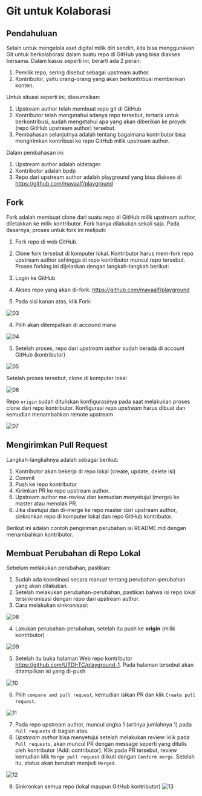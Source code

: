# Git untuk Kolaborasi

## Pendahuluan
Selain untuk mengelola aset digital milik diri sendiri, kita bisa menggunakan Git untuk berkolaborasi dalam suatu repo di GitHub yang bisa diakses bersama. Dalam kasus seperti ini, berarti ada 2 peran:

1. Pemilik repo, sering disebut sebagai upstream author.
2. Kontributor, yaitu orang-orang yang akan berkontribusi memberikan konten.

Untuk situasi seperti ini, diasumsikan:
1. Upstream author telah membuat repo git di GitHub
2. Kontributor telah mengetahui adanya repo tersebut, tertarik untuk berkontribusi, sudah mengetahui apa yang akan diberikan ke proyek (repo GitHub upstream author) tersebut.
3. Pembahasan selanjutnya adalah tentang bagaimana kontributor bisa mengirimkan kontribusi ke repo GitHub milik upstream author.

Dalam pembahasan ini:
1. Upstream author adalah oldstager.
2. Kontributor adalah bpdp
3. Repo dari upstream author adalah playground yang bisa diakses di https://github.com/mayaalf/playground

## Fork
Fork adalah membuat clone dari suatu repo di GitHub milik upstream author, diletakkan ke milik kontributor. Fork hanya dilakukan sekali saja. Pada dasarnya, proses untuk fork ini meliputi:

1. Fork repo di web GitHub.
2. Clone fork tersebut di komputer lokal.
Kontributor harus mem-fork repo upstream author sehingga di repo kontributor muncul repo tersebut. Proses forking ini dijelaskan dengan langkah-langkah berikut:

1. Login ke GitHub
2. Akses repo yang akan di-fork: https://github.com/mayaalf/playground
3. Pada sisi kanan atas, klik Fork:

![03](images/04/1.png)

4. Pilih akan ditempatkan di accound mana

![04](images/04/2.png)

5. Setelah proses, repo dari *upstream author* sudah berada di account GitHub (kontributor) 

![05](images/04/3.png)

Setelah proses tersebut, clone di komputer lokal

![06](images/04/4.png)

Repo ```origin``` sudah dituliskan konfigurasinya pada saat melakukan proses clone dari repo kontributor. Konfigurasi repo *upstream* harus dibuat dan kemudian menambahkan remote upstream

![07](images/04/5.png)


## Mengirimkan Pull Request
Langkah-langkahnya adalah sebagai berikut:
1. Kontributor akan bekerja di repo lokal (create, update, delete isi)
2. Commit
3. Push ke repo kontributor
4. Kirimkan PR ke repo upstream author.
5. Upstream author me-review dan kemudian menyetujui (merge) ke master atau menolak PR.
6. Jika disetujui dan di-merge ke repo master dari upstream author, sinkronkan repo di komputer lokal dan repo GitHub  kontributor.

Berikut ini adalah contoh pengiriman perubahan isi README.md dengan menambahkan kontributor.

## Membuat Perubahan di Repo Lokal
Sebelum melakukan perubahan, pastikan:

1. Sudah ada koordinasi secara manual tentang perubahan-perubahan yang akan dilakukan.
2. Setelah melakukan perubahan-perubahan, pastikan bahwa isi repo lokal tersinkronisasi dengan repo dari upstream author.
3. Cara melakukan sinkronisasi:

![08](images/04/6.png)

4. Lakukan perubahan-perubahan, setelah itu push ke **origin** (milik kontributor)

![09](images/04/7.png)

5. Setelah itu buka halaman Web repo kontributor https://github.com/UTDI-TC/playground-1. Pada halaman tersebut akan ditampilkan isi yang di-push

![10](images/04/8.png)

6. Pilih ```compare and pull request```, kemudian isikan PR dan klik ```Create pull request```.

![11](images/04/9.png)

7. Pada repo upstream author, muncul angka 1 (artinya jumlahnya 1) pada ```Pull requests``` di bagian atas.
8. *Upstream author* bisa menyetujui setelah melakukan review: klik pada ```Pull requests```, akan muncul PR dengan message seperti yang ditulis oleh kontributor (Add: contributor). Klik pada PR tersebut, review kemudian klik ```Merge pull request``` diikuti dengan ```Confirm merge```. Setelah itu, status akan berubah menjadi ```Merged```.

![12](images/04/10.png)

9. Sinkronkan semua repo (lokal maupun GitHub kontributor)
![13](images/04/11.png)

